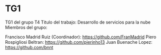 # TG1
TG1 del grupo T4
Titulo del trabajo: Desarrollo de servicios para la nube
Miembros del grupo:

Francisco Madrid Ruiz (Coordinador): https://github.com/FranMadrid
Piero Rospigliosi Beltran: https://github.com/pierinho13
Juan Buenache Lopez: https://github.com/bnnt
